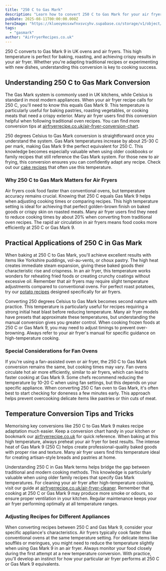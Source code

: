 ```yaml
---
title: "250 C to Gas Mark"
description: "Learn how to convert 250 C to Gas Mark for your air fryer or oven. Includes tips for baking, roasting, and UK-specific settings."
pubDate: 2025-08-11T00:00:00.000Z
heroImage: "https://klueoymssxwfnxsvcyhv.supabase.co/storage/v1/object/public/md/250-c-to-gas-mark-1905d209.png"
tags:
  - "gasmark"
author: "AirFryerRecipes.co.uk"
---
```


<p>250 C converts to Gas Mark 9 in UK ovens and air fryers. This high temperature is perfect for baking, roasting, and achieving crispy results in your air fryer. Whether you're adapting traditional recipes or experimenting with new dishes, understanding this conversion is key to cooking success.</p>

<h2>Understanding 250 C to Gas Mark Conversion</h2>
<p>The Gas Mark system is commonly used in UK kitchens, while Celsius is standard in most modern appliances. When your air fryer recipe calls for 250 C, you'll need to know this equals Gas Mark 9. This temperature is particularly useful for baking pastries, roasting vegetables, or cooking meats that need a crispy exterior. Many air fryer users find this conversion helpful when following traditional oven recipes. You can find more conversion tips at <a href=https://www.airfryerrecipe.co.uk/air-fryer-conversion-chart>airfryerrecipe.co.uk/air-fryer-conversion-chart</a>.</p>

<p>250 degrees Celsius to Gas Mark conversion is straightforward once you understand the system. Gas Mark temperatures increase by about 25-30 C per mark, making Gas Mark 9 the perfect equivalent for 250 C. This knowledge becomes especially valuable when using older cookbooks or family recipes that still reference the Gas Mark system. For those new to air frying, this conversion ensures you can confidently adapt any recipe. Check out our <a href=https://www.airfryerrecipe.co.uk/recipe-category/cakes>cake recipes</a> that often use this temperature.</p>

<h3>Why 250 C to Gas Mark Matters for Air Fryers</h3>
<p>Air fryers cook food faster than conventional ovens, but temperature accuracy remains crucial. Knowing that 250 C equals Gas Mark 9 helps when adjusting cooking times or comparing recipes. This high temperature setting is ideal for achieving that perfect golden-brown finish on baked goods or crispy skin on roasted meats. Many air fryer users find they need to reduce cooking times by about 20% when converting from traditional oven recipes. The rapid air circulation in air fryers means food cooks more efficiently at 250 C or Gas Mark 9.</p>

<h2>Practical Applications of 250 C in Gas Mark</h2>
<p>When baking at 250 C to Gas Mark, you'll achieve excellent results with items like Yorkshire puddings, vol-au-vents, or choux pastry. The high heat creates immediate steam expansion, giving these baked goods their characteristic rise and crispness. In an air fryer, this temperature works wonders for reheating fried foods or creating crunchy coatings without excessive oil. Remember that air fryers may require slight temperature adjustments compared to conventional ovens. For perfect roast potatoes, try our <a href=https://www.airfryerrecipe.co.uk/recipe-category/potatoes>potato recipes</a> designed specifically for air fryers.</p>

<p>Converting 250 degrees Celsius to Gas Mark becomes second nature with practice. This temperature is particularly useful for recipes requiring a strong initial heat blast before reducing temperature. Many air fryer models have presets that approximate these temperatures, but understanding the manual conversion gives you greater control. When cooking frozen foods at 250 C or Gas Mark 9, you may need to adjust timings to prevent over-browning. Always refer to your air fryer's manual for specific guidance on high-temperature cooking.</p>

<h3>Special Considerations for Fan Ovens</h3>
<p>If you're using a fan-assisted oven or air fryer, the 250 C to Gas Mark conversion remains the same, but cooking times may vary. Fan ovens circulate hot air more efficiently, similar to air fryers, which can lead to faster cooking at Gas Mark 9. Some chefs recommend reducing the temperature by 10-20 C when using fan settings, but this depends on your specific appliance. When converting 250 C fan oven to Gas Mark, it's often best to start checking for doneness a few minutes early. This approach helps prevent overcooking delicate items like pastries or thin cuts of meat.</p>

<h2>Temperature Conversion Tips and Tricks</h2>
<p>Memorising key conversions like 250 C to Gas Mark 9 makes recipe adaptation much easier. Keep a conversion chart handy in your kitchen or bookmark our <a href=https://www.airfryerrecipe.co.uk>airfryerrecipe.co.uk</a> for quick reference. When baking at this high temperature, always preheat your air fryer for best results. The intense heat of Gas Mark 9 (250 C) helps create professional-quality baked goods with proper rise and texture. Many air fryer users find this temperature ideal for creating artisan-style breads and pastries at home.</p>

<p>Understanding 250 C in Gas Mark terms helps bridge the gap between traditional and modern cooking methods. This knowledge is particularly valuable when using older family recipes that specify Gas Mark temperatures. For cleaning your air fryer after high-temperature cooking, visit our guide at <a href=https://www.airfryerrecipe.co.uk/air-fryer-cleaner>airfryerrecipe.co.uk/air-fryer-cleaner</a>. Remember that cooking at 250 C or Gas Mark 9 may produce more smoke or odours, so ensure proper ventilation in your kitchen. Regular maintenance keeps your air fryer performing optimally at all temperature ranges.</p>

<h3>Adjusting Recipes for Different Appliances</h3>
<p>When converting recipes between 250 C and Gas Mark 9, consider your specific appliance's characteristics. Air fryers typically cook faster than conventional ovens at the same temperature setting. For delicate items like soufflés or meringues, you might need to reduce the temperature slightly when using Gas Mark 9 in an air fryer. Always monitor your food closely during the first attempt at a new temperature conversion. With practice, you'll develop an instinct for how your particular air fryer performs at 250 C or Gas Mark 9 equivalents.</p>